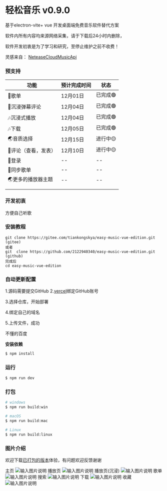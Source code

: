 # 轻松音乐 v0.9.0

基于electron-vite+ vue 开发桌面端免费音乐软件替代方案

软件内所有内容均来源网络采集，请于下载后24小时内删除，

软件开发初衷是为了学习和研究，至停止维护之前不收费！

灵感来自：
[NeteaseCloudMusicApi](https://github.com/Binaryify/NeteaseCloudMusicApi)

### 预支持
| 功能          | 预计完成时间 | 状态    |
|-------------|--------|-------|
| 💖歌单        | 12月01日 | 已完成🟢 |
| 🎵沉浸弹幕评论    | 12月04日 | 已完成🟢 |
| 🎶沉浸式播放     | 12月04日 | 已完成🟢 |
| 🎶下载     | 12月05日 | 已完成🟢 |
| 🌏音质选择      | 12月15日 | 进行中🟡 |
| 🔴评论（查看，发表） | 12月10日 | 进行中🟡 |
| 📁登录        | --     | --    |
| 🎀同步歌单      | --     | --    |
| 🌏更多的播放器主题  | --     | --    |
|             |        |       |
|             |        |       |




### 开发初衷
方便自己听歌

### 安装教程
```
git clone https://gitee.com/tiankongskya/easy-music-vue-edition.git (gitee)
或者
git  clone https://github.com/2122940340/easy-music-vue-edition.git (github)
完成后
cd easy-music-vue-edition
```
### 自动更新配置
1.源码需要提交GitHub
2.[vercel](https://vercel.com/)绑定GitHub账号

3.选择仓库，开始部署

4.绑定自己的域名

5.上传文件，成功

不懂的百度

**安装依赖** 
```bash
$ npm install
```

### 运行

```bash
$ npm run dev
```

### 打包

```bash
# windows
$ npm run build:win

# macOS
$ npm run build:mac

# Linux
$ npm run build:linux
```

### 图片介绍
欢迎下载[已打包的版本](https://gitee.com/tiankongskya/easy-music-vue-edition/releases/)体验，有问题欢迎反馈谢谢

主页
![输入图片说明](src/renderer/src/assets/b6.png)
播放页
![输入图片说明](src/renderer/src/assets/b2.png)
播放页(沉浸)
![输入图片说明](src/renderer/src/assets/b5.png)
歌单
![输入图片说明](src/renderer/src/assets/b9.png)
搜索
![输入图片说明](src/renderer/src/assets/b4.png)
下载
![输入图片说明](src/renderer/src/assets/b7.png)
收藏
![输入图片说明](src/renderer/src/assets/b8.png)